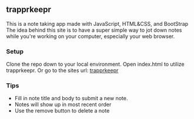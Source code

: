## trapprkeepr
This is a note taking app made with JavaScript, HTML&amp;CSS, and BootStrap
The idea behind this site is to have a super simple way to jot down notes while you're working on your computer, especially your web browser.


### Setup
Clone the repo down to your local environment. Open index.html to utilize trapprkeepr.
Or go to the sites url: [trapprkeepr](github.com)


### Tips
* Fill in note title and body to submit a new note.
* Notes will show up in most recent order
* Use the remove button to delete a note
